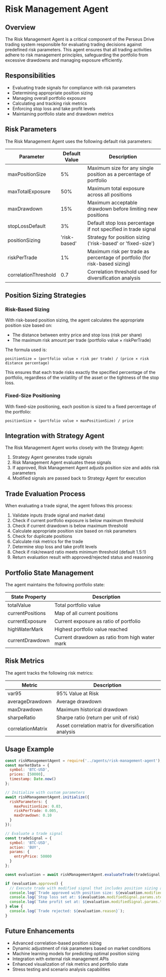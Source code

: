 # Risk Management Agent

## Overview

The Risk Management Agent is a critical component of the Perseus Drive trading system responsible for evaluating trading decisions against predefined risk parameters. This agent ensures that all trading activities adhere to risk management principles, safeguarding the portfolio from excessive drawdowns and managing exposure efficiently.

## Responsibilities

- Evaluating trade signals for compliance with risk parameters
- Determining appropriate position sizing
- Managing overall portfolio exposure
- Calculating and tracking risk metrics
- Enforcing stop loss and take profit levels
- Maintaining portfolio state and drawdown metrics

## Risk Parameters

The Risk Management Agent uses the following default risk parameters:

| Parameter | Default Value | Description |
|-----------|---------------|-------------|
| maxPositionSize | 5% | Maximum size for any single position as a percentage of portfolio |
| maxTotalExposure | 50% | Maximum total exposure across all positions |
| maxDrawdown | 15% | Maximum acceptable drawdown before limiting new positions |
| stopLossDefault | 3% | Default stop loss percentage if not specified in trade signal |
| positionSizing | 'risk-based' | Strategy for position sizing ('risk-based' or 'fixed-size') |
| riskPerTrade | 1% | Maximum risk per trade as percentage of portfolio (for risk-based sizing) |
| correlationThreshold | 0.7 | Correlation threshold used for diversification analysis |

## Position Sizing Strategies

### Risk-Based Sizing

With risk-based position sizing, the agent calculates the appropriate position size based on:
- The distance between entry price and stop loss (risk per share)
- The maximum risk amount per trade (portfolio value × riskPerTrade)

The formula used is:
```
positionSize = (portfolio value × risk per trade) / (price × risk distance percentage)
```

This ensures that each trade risks exactly the specified percentage of the portfolio, regardless of the volatility of the asset or the tightness of the stop loss.

### Fixed-Size Positioning

With fixed-size positioning, each position is sized to a fixed percentage of the portfolio:
```
positionSize = (portfolio value × maxPositionSize) / price
```

## Integration with Strategy Agent

The Risk Management Agent works closely with the Strategy Agent:

1. Strategy Agent generates trade signals
2. Risk Management Agent evaluates these signals
3. If approved, Risk Management Agent adjusts position size and adds risk parameters
4. Modified signals are passed back to Strategy Agent for execution

## Trade Evaluation Process

When evaluating a trade signal, the agent follows this process:

1. Validate inputs (trade signal and market data)
2. Check if current portfolio exposure is below maximum threshold
3. Check if current drawdown is below maximum threshold
4. Calculate appropriate position size based on risk parameters
5. Check for duplicate positions
6. Calculate risk metrics for the trade
7. Determine stop loss and take profit levels
8. Check if risk/reward ratio meets minimum threshold (default 1.5:1)
9. Return evaluation result with approved/rejected status and reasoning

## Portfolio State Management

The agent maintains the following portfolio state:

| State Property | Description |
|----------------|-------------|
| totalValue | Total portfolio value |
| currentPositions | Map of all current positions |
| currentExposure | Current exposure as ratio of portfolio |
| highWaterMark | Highest portfolio value reached |
| currentDrawdown | Current drawdown as ratio from high water mark |

## Risk Metrics

The agent tracks the following risk metrics:

| Metric | Description |
|--------|-------------|
| var95 | 95% Value at Risk |
| averageDrawdown | Average drawdown |
| maxDrawdown | Maximum historical drawdown |
| sharpeRatio | Sharpe ratio (return per unit of risk) |
| correlationMatrix | Asset correlation matrix for diversification analysis |

## Usage Example

```javascript
const riskManagementAgent = require('../agents/risk-management-agent');
const marketData = {
  symbol: 'BTC-USD',
  prices: [50000],
  timestamp: Date.now()
};

// Initialize with custom parameters
await riskManagementAgent.initialize({
  riskParameters: {
    maxPositionSize: 0.03,
    riskPerTrade: 0.005,
    maxDrawdown: 0.10
  }
});

// Evaluate a trade signal
const tradeSignal = {
  symbol: 'BTC-USD',
  action: 'BUY',
  params: {
    entryPrice: 50000
  }
};

const evaluation = await riskManagementAgent.evaluateTrade(tradeSignal, marketData);

if (evaluation.approved) {
  // Execute trade with modified signal that includes position sizing and risk parameters
  console.log(`Trade approved with position size: ${evaluation.modifiedSignal.positionSize}`);
  console.log(`Stop loss set at: ${evaluation.modifiedSignal.params.stopLoss}`);
  console.log(`Take profit set at: ${evaluation.modifiedSignal.params.takeProfit}`);
} else {
  console.log(`Trade rejected: ${evaluation.reason}`);
}
```

## Future Enhancements

- Advanced correlation-based position sizing
- Dynamic adjustment of risk parameters based on market conditions
- Machine learning models for predicting optimal position sizing
- Integration with external risk management APIs
- Enhanced visualization of risk metrics and portfolio state
- Stress testing and scenario analysis capabilities 